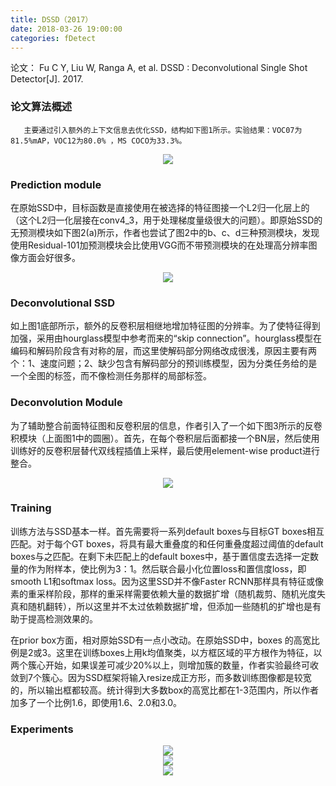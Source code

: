 ```yaml
---
title: DSSD（2017）
date: 2018-03-26 19:00:00
categories: fDetect
---
```


<script type="text/javascript" src="http://cdn.mathjax.org/mathjax/latest/MathJax.js?config=default"></script>

论文： Fu C Y, Liu W, Ranga A, et al. DSSD : Deconvolutional Single Shot Detector[J]. 2017.

### 论文算法概述

       主要通过引入额外的上下文信息去优化SSD，结构如下图1所示。实验结果：VOC07为81.5%mAP，VOC12为80.0% ，MS COCO为33.3%。
	   
<center><img src="{{ site.baseurl }}/images/pdDetect/dssd1.png"></center>
	   
### Prediction module

   在原始SSD中，目标函数是直接使用在被选择的特征图接一个L2归一化层上的（这个L2归一化层接在conv4_3，用于处理梯度量级很大的问题）。即原始SSD的无预测模块如下图2(a)所示，作者也尝试了图2中的b、c、d三种预测模块，发现使用Residual-101加预测模块会比使用VGG而不带预测模块的在处理高分辨率图像方面会好很多。
   
<center><img src="{{ site.baseurl }}/images/pdDetect/dssd2.png"></center>

### Deconvolutional SSD

   如上图1底部所示，额外的反卷积层相继地增加特征图的分辨率。为了使特征得到加强，采用由hourglass模型中参考而来的“skip connection”。hourglass模型在编码和解码阶段含有对称的层，而这里使解码部分网络改成很浅，原因主要有两个：1、速度问题；2、缺少包含有解码部分的预训练模型，因为分类任务给的是一个全图的标签，而不像检测任务那样的局部标签。
  
### Deconvolution Module

   为了辅助整合前面特征图和反卷积层的信息，作者引入了一个如下图3所示的反卷积模块（上面图1中的圆圈）。首先，在每个卷积层后面都接一个BN层，然后使用训练好的反卷积层替代双线程插值上采样，最后使用element-wise product进行整合。
   
   <center><img src="{{ site.baseurl }}/images/pdDetect/dssd3.png"></center>
   
### Training

   训练方法与SSD基本一样。首先需要将一系列default boxes与目标GT boxes相互匹配。对于每个GT boxes，将具有最大重叠度的和任何重叠度超过阈值的default boxes与之匹配。在剩下未匹配上的default boxes中，基于置信度去选择一定数量的作为附样本，使比例为3：1。然后联合最小化位置loss和置信度loss，即smooth L1和softmax loss。因为这里SSD并不像Faster RCNN那样具有特征或像素的重采样阶段，那样的重采样需要依赖大量的数据扩增（随机裁剪、随机光度失真和随机翻转），所以这里并不太过依赖数据扩增，但添加一些随机的扩增也是有助于提高检测效果的。

   在prior box方面，相对原始SSD有一点小改动。在原始SSD中，boxes 的高宽比例是2或3。这里在训练boxes上用k均值聚类，以方框区域的平方根作为特征，以两个簇心开始，如果误差可减少20%以上，则增加簇的数量，作者实验最终可收敛到7个簇心。因为SSD框架将输入resize成正方形，而多数训练图像都是较宽的，所以输出框都较高。统计得到大多数box的高宽比都在1-3范围内，所以作者加多了一个比例1.6，即使用1.6、2.0和3.0。

### Experiments

<center><img src="{{ site.baseurl }}/images/pdDetect/dssd4.png"></center>

<center><img src="{{ site.baseurl }}/images/pdDetect/dssd5.png"></center>

<center><img src="{{ site.baseurl }}/images/pdDetect/dssd6.png"></center>